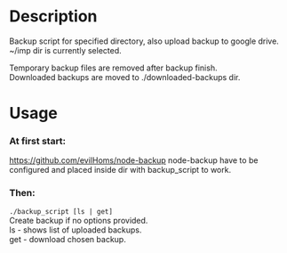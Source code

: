 # Description

Backup script for specified directory, also upload backup to google drive.
~/imp dir is currently selected.

Temporary backup files are removed after backup finish.  
Downloaded backups are moved to ./downloaded-backups dir.

# Usage

### At first start:

https://github.com/evilHoms/node-backup
node-backup have to be configured and placed inside dir with backup_script to work.

### Then:

`./backup_script [ls | get]`  
Create backup if no options provided.  
ls - shows list of uploaded backups.  
get - download chosen backup.
